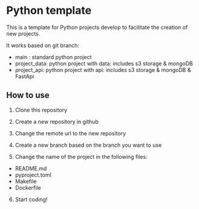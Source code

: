 # Python template

This is a template for Python projects develop to facilitate the creation of new projects.

It works based on git branch:
- main : standard python project
- project_data: python project with data: includes s3 storage & mongoDB
- project_api: python project with api: includes s3 storage & mongoDB & FastApi

## How to use

1. Clone this repository

2. Create a new repository in github

3. Change the remote url to the new repository

4. Create a new branch based on the branch you want to use

5. Change the name of the project in the following files:

- README.md
- pyproject.toml
- Makefile
- Dockerfile

6. Start coding!

